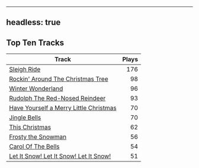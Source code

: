 
---
headless: true
---

## Top Ten Tracks

| Track | Plays |
| --- |  ---: |
|[Sleigh Ride](/songs/sleigh-ride)| 176|
|[Rockin' Around The Christmas Tree](/songs/rockin-around-the-christmas-tree)| 98|
|[Winter Wonderland](/songs/winter-wonderland)| 96|
|[Rudolph The Red-Nosed Reindeer](/songs/rudolph-the-red-nosed-reindeer)| 93|
|[Have Yourself a Merry Little Christmas](/songs/have-yourself-a-merry-little-christmas)| 70|
|[Jingle Bells](/songs/jingle-bells)| 70|
|[This Christmas](/songs/this-christmas)| 62|
|[Frosty the Snowman](/songs/frosty-the-snowman)| 56|
|[Carol Of The Bells](/songs/carol-of-the-bells)| 54|
|[Let It Snow! Let It Snow! Let It Snow!](/songs/let-it-snow-let-it-snow-let-it-snow)| 51|
